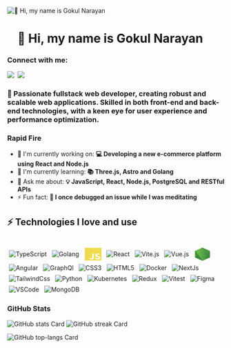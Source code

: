 ![👋 Hi, my name is Gokul Narayan](https://user-images.githubusercontent.com/10498744/210012254-234538ff-d198-48aa-8964-37e6fd45d227.gif)

<div id="toc">
  <ul align="left" style="list-style: none">
    <summary>
      <h1>
        👋 Hi, my name is Gokul Narayan
      </h1>
    </summary>
  </ul>
</div>

**<h3 align="left">Connect with me:</h3>** 
<p align="left"><a href="mailto:gokul.narayan1809@gmail.com" target="_blank"><img src="https://img.shields.io/badge/Gmail-D14836?style=for-the-badge&logo=gmail&logoColor=white" height="28" style="margin-right: 4px"></a> <a href="https://www.linkedin.com/in/gokul-narayan-09/" target="_blank"><img src="https://img.shields.io/badge/LinkedIn-0077B5?style=for-the-badge&logo=linkedin&logoColor=white" height="28" style="margin-right: 4px"></a></p>

 **<h3 align="left">🚀 Passionate fullstack web developer, creating robust and scalable web applications. Skilled in both front-end and back-end technologies, with a keen eye for user experience and performance optimization.</h3>**

**<h3 align="left">Rapid Fire</h3>**

- 💼 I'm currently working on: **💻 Developing a new e-commerce platform using React and Node.js**
- 🌱 I'm currently learning: **📚 Three.js, Astro and Golang**
- 💬 Ask me about: **💡 JavaScript, React, Node.js, PostgreSQL and RESTful APIs**
- ⚡ Fun fact: **🎢 I once debugged an issue while I was meditating**




## ⚡ Technologies I love and use

<div style="display: inline_block"><br>
	<img style="margin: 4px" align="center" alt="TypeScript" height="30" width="40" src="https://cdn.jsdelivr.net/gh/devicons/devicon/icons/typescript/typescript-original.svg">
	<img style="margin: 4px" align="center" alt="Golang" height="30" width="40" src="https://cdn.jsdelivr.net/gh/devicons/devicon/icons/go/go-original.svg">
  <img style="margin: 4px" align="center" alt="JavaScript" height="30" width="40" src="https://raw.githubusercontent.com/devicons/devicon/master/icons/javascript/javascript-plain.svg">
  <img style="margin: 4px" align="center" alt="React" height="30" width="40" src="https://cdn.jsdelivr.net/gh/devicons/devicon/icons/react/react-original.svg">
	<img style="margin: 4px" align="center" alt="Vite.js" height="30" width="40" src="https://upload.wikimedia.org/wikipedia/commons/f/f1/Vitejs-logo.svg">
  <img style="margin: 4px" align="center" alt="Vue.js" height="30" width="40" src="https://cdn.jsdelivr.net/gh/devicons/devicon/icons/vuejs/vuejs-original.svg"> 
  <img style="margin: 4px" align="center" alt="Node.js" height="30" width="40" src="https://raw.githubusercontent.com/devicons/devicon/master/icons/nodejs/nodejs-original.svg">
  <img style="margin: 4px" align="center" alt="Angular" height="30" width="40" src="https://cdn.jsdelivr.net/gh/devicons/devicon/icons/angularjs/angularjs-original.svg">
	<img style="margin: 4px" align="center" alt="GraphQl" height="30" width="40" src="https://cdn.jsdelivr.net/gh/devicons/devicon/icons/graphql/graphql-plain.svg">
	<img style="margin: 4px" align="center" alt="CSS3" height="30" width="40" src="https://cdn.jsdelivr.net/gh/devicons/devicon/icons/css3/css3-original.svg">
	<img style="margin: 4px" align="center" alt="HTML5" height="30" width="40" src="https://cdn.jsdelivr.net/gh/devicons/devicon/icons/html5/html5-original.svg">
	<img style="margin: 4px" align="center" alt="Docker" height="30" width="40" src="https://cdn.jsdelivr.net/gh/devicons/devicon/icons/docker/docker-original.svg">
	<img style="margin: 4px" align="center" alt="NextJs" height="30" width="40" src="https://cdn.jsdelivr.net/gh/devicons/devicon/icons/nextjs/nextjs-original.svg">
	<img style="margin: 4px" align="center" alt="TailwindCss" height="30" width="40" src="https://upload.wikimedia.org/wikipedia/commons/d/d5/Tailwind_CSS_Logo.svg">
	<img style="margin: 4px" align="center" alt="Python" height="30" width="40" src="https://cdn.jsdelivr.net/gh/devicons/devicon/icons/python/python-original.svg">
  <img style="margin: 4px" align="center" alt="Kubernetes" height="30" width="40" src="https://cdn.jsdelivr.net/gh/devicons/devicon/icons/kubernetes/kubernetes-original.svg">
	<img style="margin: 4px" align="center" alt="Redux" height="30" width="40" src="https://cdn.jsdelivr.net/gh/devicons/devicon/icons/redux/redux-original.svg">
  <img style="margin: 4px" align="center" alt="Vitest" height="30" width="40" src="https://cdn.jsdelivr.net/gh/devicons/devicon@latest/icons/vitest/vitest-original.svg"> 
  <img style="margin: 4px" align="center" alt="Figma" height="30" width="40" src="https://cdn.jsdelivr.net/gh/devicons/devicon@latest/icons/figma/figma-original.svg">
  <img style="margin: 4px" align="center" alt="VSCode" height="30" width="40" src="https://cdn.jsdelivr.net/gh/devicons/devicon@latest/icons/vscode/vscode-original.svg"> 
  <img style="margin: 4px" align="center" alt="MongoDB" height="30" width="40" src="https://cdn.jsdelivr.net/gh/devicons/devicon@latest/icons/mongodb/mongodb-original-wordmark.svg">
</div>  


 **<h3 align="left">GitHub Stats</h3>**

<p align="left">
  <img width="48%" src="https://github-readme-stats.vercel.app/api?username=GokulSNarayan&theme=react&hide_title=false&hide_rank=false&show_icons=false&include_all_commits=false&count_private=true&line_height=23" alt="GitHub stats Card" />
  <img width="48%" src="https://streak-stats.demolab.com/?user=GokulSNarayan&theme=react&hide_border=false&date_format=M+j%5B%2C+Y%5D&mode=daily&hide_total_contributions=false&hide_current_streak=false&hide_longest_streak=false&card_height=200" alt="GitHub streak Card" />
</p>

<p align="left">
  <img width="48%" src="https://github-readme-stats.vercel.app/api/top-langs?username=GokulSNarayan&theme=react&hide_title=false&layout=compact&langs_count=6&hide_progress=false&card_width=400" alt="GitHub top-langs Card" />
</p>

  

  
  
<!--
**GokulSNarayan/GokulSNarayan** is a ✨ _special_ ✨ repository because its `README.md` (this file) appears on your GitHub profile.

Here are some ideas to get you started:

- 🔭 I’m currently working on ...
- 🌱 I’m currently learning ...
- 👯 I’m looking to collaborate on ...
- 🤔 I’m looking for help with ... 
- 💬 Ask me about ...
- 📫 How to reach me: ...
- 😄 Pronouns: ...
- ⚡ Fun fact: ...
  -->
